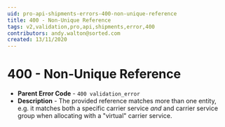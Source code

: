 ```yaml
---
uid: pro-api-shipments-errors-400-non-unique-reference
title: 400 - Non-Unique Reference
tags: v2,validation,pro,api,shipments,error,400
contributors: andy.walton@sorted.com
created: 13/11/2020
---
```

# 400 - Non-Unique Reference

* **Parent Error Code** - `400 validation_error`
* **Description** - The provided reference matches more than one entity, e.g. it matches both a specific carrier service *and* and carrier service group when allocating with a "virtual" carrier service.